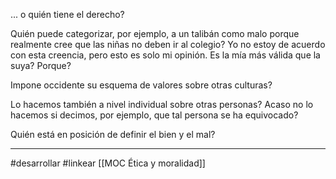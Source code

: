 ... o quién tiene el derecho?

Quién puede categorizar, por ejemplo, a un talibán como malo porque realmente cree que las niñas no deben ir al colegio? Yo no estoy de acuerdo con esta creencia, pero esto es solo mi opinión. Es la mía más válida que la suya? Porque?

Impone occidente su esquema de valores sobre otras culturas?

Lo hacemos también a nivel individual sobre otras personas? Acaso no lo hacemos si decimos, por ejemplo, que tal persona se ha equivocado? 

Quién está en posición de definir el bien y el mal?


---
#desarrollar #linkear 
[[MOC Ética y moralidad]]
